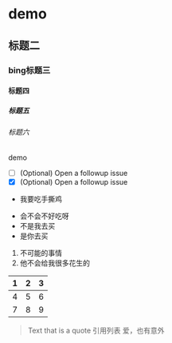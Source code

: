 # demo
## 标题二
### bing标题三
#### 标题四
##### 标题五
###### 标题六
demo

- [ ] \(Optional) Open a followup issue
- [x] \(Optional) Open a followup issue

- 我要吃手撕鸡
* 会不会不好吃呀
* 不是我去买
* 是你去买

1. 不可能的事情
2. 他不会给我很多花生的


| 1 | 2 | 3 |
| --------- | --------- | --------- |
| 4 | 5 | 6 |
| 7 | 8 | 9 |

> Text that is a quote
> 引用列表
> 爱，也有意外
